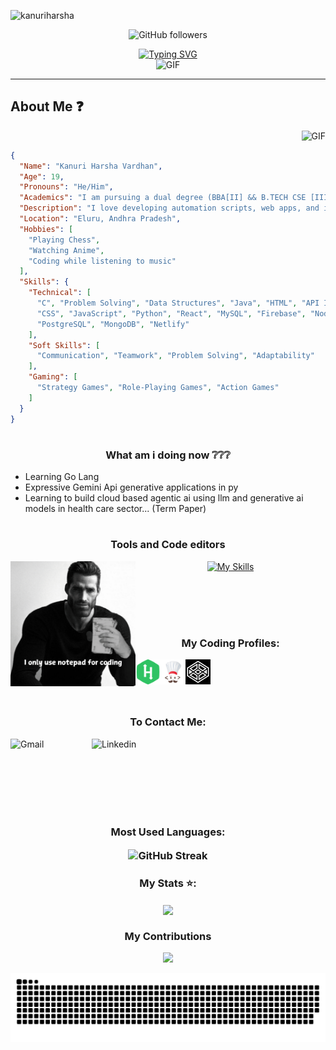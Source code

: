 
<div align="center">
    <p align="left">
        <img src="https://komarev.com/ghpvc/?username=kanuriharsha&label=Profile%20views&color=0e75b6&style=flat" alt="kanuriharsha" />
    </p>

![GitHub followers](https://img.shields.io/github/followers/kanuriharsha?style=plastic&logo=appveyor&labelColor=ffffff&color=fedcba&cacheSeconds=3900)

</div>

<div align="center">
    <a href="https://git.io/typing-svg">
        <img src="https://readme-typing-svg.demolab.com?font=Fira+Code&pause=1000&color=0EF770&random=false&width=435&lines=Kon'nichiwa!;I+am+K+Harsha+%F0%9F%98%8E" alt="Typing SVG" />
    </a>
</div>

<div align="center">
    <img height="100" width="200" alt="GIF" src="https://media.tenor.com/hVRhFeDFW6oAAAAi/anime-wave.gif">
</div>

---

## **About Me ❓**
<div align="right">
    <img alt="GIF" width="300px" height="300px" src="https://github.com/kanuriharsha/newgitpro/blob/a05b6d217534b4e78c51edc661d1c7575f03426f/Assets/dumb-san.gif">
</div>

```json
{
  "Name": "Kanuri Harsha Vardhan",
  "Age": 19,
  "Pronouns": "He/Him",
  "Academics": "I am pursuing a dual degree (BBA[II] && B.TECH CSE [III])",
  "Description": "I love developing automation scripts, web apps, and integrating AI models into programs. Currently, I am learning the Gemini API and Go Lang.",
  "Location": "Eluru, Andhra Pradesh",
  "Hobbies": [
    "Playing Chess",
    "Watching Anime",
    "Coding while listening to music"
  ],
  "Skills": {
    "Technical": [
      "C", "Problem Solving", "Data Structures", "Java", "HTML", "API Integration",
      "CSS", "JavaScript", "Python", "React", "MySQL", "Firebase", "Node.js",
      "PostgreSQL", "MongoDB", "Netlify"
    ],
    "Soft Skills": [
      "Communication", "Teamwork", "Problem Solving", "Adaptability"
    ],
    "Gaming": [
      "Strategy Games", "Role-Playing Games", "Action Games"
    ]
  }
}
```
#
<h3 align="center">What am i doing now ❔❔❔</h3>
<ul>
    <li>
        Learning Go Lang
    </li>
    <li>
       Expressive  Gemini Api generative applications in py
    </li>
    <li>
        Learning to build cloud based agentic ai using llm and generative ai models in health care sector... (Term Paper)
    </li>
    
</ul>
 
#  
<h3 align="center">Tools and Code editors </h3>
<div align="center">

    
  [![My Skills](https://skillicons.dev/icons?i=idea,arduino,firebase,github,gcp,vscode,postman,notion,codepen,figma,pycharm,eclipse&perline=5)](https://skillicons.dev)
<img align='left' height="200px" width="200px" src="https://github.com/saimahendra282/saimahendra282/blob/29053d5af566013a37a2c105a9f03609e3d9bb85/Assets/I%20only%20use%20notepad%20for%20coding.gif">

  </div>
  
</p>
</p>
</br>
</br>
</br>

#
<h3 align="center">My Coding Profiles:</h3>
<a href="https://www.hackerrank.com/profile/h2200030548">
<img align="left" alt=" Hackerrank" width="40" hight="20" src="https://raw.githubusercontent.com/saimahendra282/saimahendra282/90b3b1517edf404909783b61e862af0f032f419c/Assets/hackerrank.svg" />
</a><a href="https://www.codechef.com/users/sai_30548">
<img align="left" alt=" codechef" width="40" hight="20" src="https://raw.githubusercontent.com/saimahendra282/saimahendra282/6bd1be0f42410982a0d9e6bed2c811ce54d5ccb0/Assets/icons8-codechef.svg" />
</a><a href="https://codepen.io/saimahendra">
<img align="left" alt=" codepen" width="40" hight="20" src="https://github.com/saimahendra282/saimahendra282/blob/main/Assets/fincodepen.png" />
</a>
<br/><br/><br/>

#
<h3 align="center">To Contact Me:</h3>
<p>
<a href="kanuriharshavardhan2005@gmail.com">
 <img align="left" alt="Gmail" width="130" hight="100" src="https://github.com/Xx-Ashutosh-xX/Xx-Ashutosh-xX/blob/master/assets/icons/gmail.png" />
</a>
<a href="https://www.linkedin.com/in/bejawada-sai-mahendra-b18289212/">
  <img align="left" alt="Linkedin" width="150" hight="100" src="https://github.com/Xx-Ashutosh-xX/Xx-Ashutosh-xX/blob/master/assets/icons/linkedin.png" />
</br>
</br>
</br>
</a>
 </p>
 </br>
</br>
</br>
     <h3 align="center"  >Most Used Languages:</p>
<img src="https://github-readme-stats.vercel.app/api/top-langs/?username=kanuriharsha&theme=tokyonight&show_icons=true&hide_border=false&layout=compact" alt="GitHub Streak" align="center" /></a>
<h3 align="center" >My Stats ⭐:</p>
<img align="center"  src="https://github-readme-stats.vercel.app/api?username=kanuriharsha&theme=tokyonight&show_icons=true&hide_border=false&count_private=true"></a>
  </p>
<h3 align="center">  My Contributions  </h3>
<p align="center"> 
    <img src="https://github-readme-streak-stats.herokuapp.com/?user=kanuriharsha&theme=tokyonight&hide_border=false">
</p>
<p align="center">
    
  <img  src="https://raw.githubusercontent.com/Elanza-48/Elanza-48/main/resources/img/github-contribution-grid-snake.svg"
    alt="my_snake-stats" />

